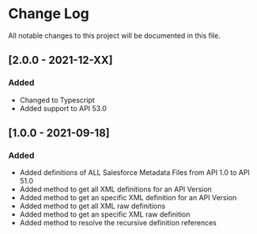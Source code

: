 # Change Log
All notable changes to this project will be documented in this file.

## [2.0.0 - 2021-12-XX]
### Added
- Changed to Typescript
- Added support to API 53.0

## [1.0.0 - 2021-09-18]
### Added
- Added definitions of ALL Salesforce Metadata Files from API 1.0 to API 51.0
- Added method to get all XML definitions for an API Version
- Added method to get an specific XML definition for an API Version
- Added method to get all XML raw definitions
- Added method to get an specific XML raw definition
- Added method to resolve the recursive definition references

